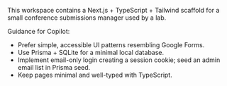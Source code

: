 <!-- Use this file to provide workspace-specific custom instructions to Copilot. For more details, visit https://code.visualstudio.com/docs/copilot/copilot-customization#_use-a-githubcopilotinstructionsmd-file -->

This workspace contains a Next.js + TypeScript + Tailwind scaffold for a small conference submissions manager used by a lab.

Guidance for Copilot:
- Prefer simple, accessible UI patterns resembling Google Forms.
- Use Prisma + SQLite for a minimal local database.
- Implement email-only login creating a session cookie; seed an admin email list in Prisma seed.
- Keep pages minimal and well-typed with TypeScript.
